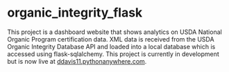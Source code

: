 # organic_integrity_flask
This project is a dashboard website that shows analytics on USDA National Organic Program certification data.
XML data is received from the USDA Organic Integrity Database API and loaded into a local database which is accessed using flask-sqlalchemy.
This project is currently in development but is now live at [ddavis11.pythonanywhere.com](https://ddavis11.pythonanywhere.com/).
